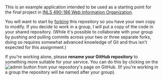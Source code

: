 This is an example application intended to be used as a starting point for the final project in [INLS 490-186 Web Information Organization](http://aeshin.org/teaching/inls-490-186/2012/sp/).

You will want to start by [forking](http://help.github.com/fork-a-repo/) this repository so you have your own copy to modify. If you decide to work in a group, I will put a copy of the code in your shared repository. (While it's possible to collaborate with your group by pushing and pulling commits across your two or three separate forks, doing so requires somewhat advanced knowledge of Git and thus isn't expected for this assignment.)

If you're working alone, please **rename your GitHub repository** to something more suitable for your service. You can do this by clicking on the <img src="election/raw/master/doc/img/admin.png" alt="admin" style="margin-bottom: -5px;"> button from your repository's page on GitHub. (If you're working in a group the repository will be named after your group).


